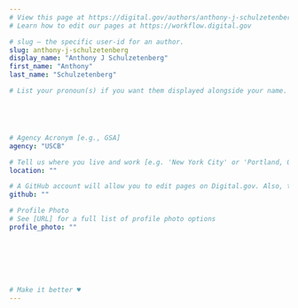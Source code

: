 ```yaml
---
# View this page at https://digital.gov/authors/anthony-j-schulzetenberg
# Learn how to edit our pages at https://workflow.digital.gov

# slug — the specific user-id for an author.
slug: anthony-j-schulzetenberg
display_name: "Anthony J Schulzetenberg"
first_name: "Anthony"
last_name: "Schulzetenberg"

# List your pronoun(s) if you want them displayed alongside your name. If blank, we'll use just your name. Learn more http://mypronouns.org





# Agency Acronym [e.g., GSA]
agency: "USCB"

# Tell us where you live and work [e.g. 'New York City' or 'Portland, OR']
location: ""

# A GitHub account will allow you to edit pages on Digital.gov. Also, the image used in your GitHub account can be used to populate your digital.gov profile photo. Learn more about getting a Github account at [URL]
github: ""

# Profile Photo
# See [URL] for a full list of profile photo options
profile_photo: ""







# Make it better ♥
---
```


